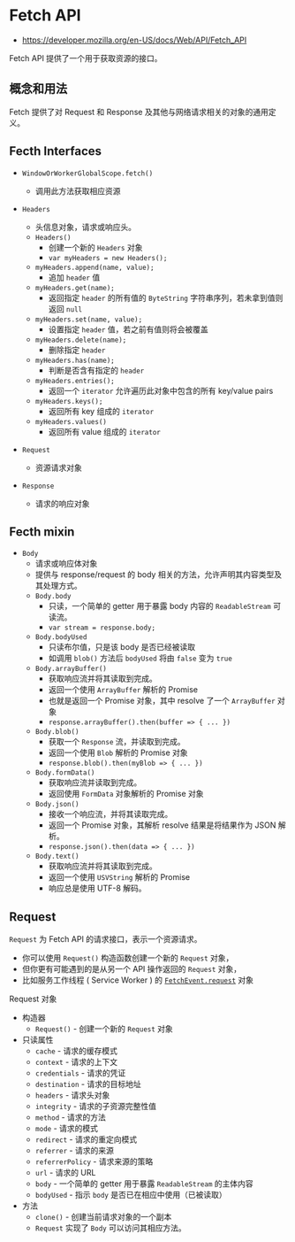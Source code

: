 # Fetch API

- <https://developer.mozilla.org/en-US/docs/Web/API/Fetch_API>

Fetch API  提供了一个用于获取资源的接口。

## 概念和用法

Fetch 提供了对 Request 和 Response 及其他与网络请求相关的对象的通用定义。

## Fecth Interfaces

- `WindowOrWorkerGlobalScope.fetch()`
  - 调用此方法获取相应资源

- `Headers`
  - 头信息对象，请求或响应头。
  - `Headers()`
    - 创建一个新的 `Headers` 对象
    - `var myHeaders = new Headers();`
  - `myHeaders.append(name, value);`
    - 追加 `header` 值
  - `myHeaders.get(name);`
    - 返回指定 `header` 的所有值的 `ByteString` 字符串序列，若未拿到值则返回 `null`
  - `myHeaders.set(name, value);`
    - 设置指定 `header` 值，若之前有值则将会被覆盖
  - `myHeaders.delete(name);`
    - 删除指定 `header`
  - `myHeaders.has(name);`
    - 判断是否含有指定的 `header`
  - `myHeaders.entries();`
    - 返回一个 `iterator` 允许遍历此对象中包含的所有 key/value pairs
  - `myHeaders.keys();`
    - 返回所有 key 组成的 `iterator`
  - `myHeaders.values()`
    - 返回所有 value 组成的 `iterator`

- `Request`
  - 资源请求对象

- `Response`
  - 请求的响应对象

## Fecth mixin

- `Body`
  - 请求或响应体对象
  - 提供与 response/request 的 body 相关的方法，允许声明其内容类型及其处理方式。
  - `Body.body`
    - 只读，一个简单的 getter 用于暴露 body 内容的 `ReadableStream` 可读流。
    - `var stream = response.body;`
  - `Body.bodyUsed`
    - 只读布尔值，只是该 body 是否已经被读取
    - 如调用 `blob()` 方法后 `bodyUsed` 将由 `false` 变为 `true`
  - `Body.arrayBuffer()`
    - 获取响应流并将其读取到完成。
    - 返回一个使用 `ArrayBuffer` 解析的 Promise
    - 也就是返回一个 Promise 对象，其中 resolve 了一个 `ArrayBuffer` 对象
    - `response.arrayBuffer().then(buffer => { ... })`
  - `Body.blob()`
    - 获取一个 `Response` 流，并读取到完成。
    - 返回一个使用 `Blob` 解析的 Promise 对象
    - `response.blob().then(myBlob => { ... })`
  - `Body.formData()`
    - 获取响应流并读取到完成。
    - 返回使用 `FormData` 对象解析的 Promise 对象
  - `Body.json()`
    - 接收一个响应流，并将其读取完成。
    - 返回一个 Promise 对象，其解析 resolve 结果是将结果作为 JSON 解析。
    - `response.json().then(data => { ... })`
  - `Body.text()`
    - 获取响应流并将其读取到完成。
    - 返回一个使用 `USVString` 解析的 Promise
    - 响应总是使用 UTF-8 解码。
  

## Request

`Request` 为 Fetch API 的请求接口，表示一个资源请求。

- 你可以使用 `Request()` 构造函数创建一个新的 `Request` 对象，
- 但你更有可能遇到的是从另一个 API 操作返回的 `Request` 对象，
- 比如服务工作线程 ( Service Worker ) 的 [`FetchEvent.request`] 对象

[`FetchEvent.request`]: <https://developer.mozilla.org/en-US/docs/Web/API/FetchEvent/request>

Request 对象

- 构造器
  - `Request()` - 创建一个新的 `Request` 对象
- 只读属性
  - `cache` - 请求的缓存模式
  - `context` - 请求的上下文
  - `credentials` - 请求的凭证
  - `destination` - 请求的目标地址
  - `headers` - 请求头对象
  - `integrity` - 请求的子资源完整性值
  - `method` - 请求的方法
  - `mode` - 请求的模式
  - `redirect` - 请求的重定向模式
  - `referrer` - 请求的来源
  - `referrerPolicy` -  请求来源的策略
  - `url` - 请求的 URL
  - `body` - 一个简单的 getter 用于暴露 `ReadableStream` 的主体内容
  - `bodyUsed` - 指示 `body` 是否已在相应中使用（已被读取）
- 方法
  - `clone()` - 创建当前请求对象的一个副本
  - `Request` 实现了 `Body` 可以访问其相应方法。
